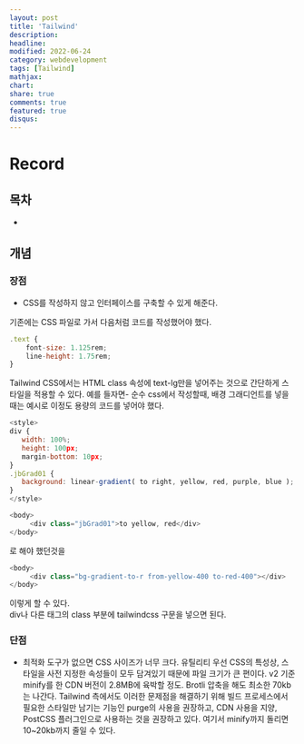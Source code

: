 ```yaml
---
layout: post
title: 'Tailwind'
description:
headline:
modified: 2022-06-24
category: webdevelopment
tags: [Tailwind]
mathjax:
chart:
share: true
comments: true
featured: true
disqus:
---
```


# Record

## 목차

-   [](#)

## 개념

### 장점

-   CSS를 작성하지 않고 인터페이스를 구축할 수 있게 해준다.

기존에는 CSS 파일로 가서 다음처럼 코드를 작성했어야 했다.

```JavaScript
.text {
    font-size: 1.125rem;
    line-height: 1.75rem;
}
```

Tailwind CSS에서는 HTML class 속성에 text-lg만을 넣어주는 것으로 간단하게 스타일을 적용할 수 있다.
예를 들자면- 순수 css에서 작성할때, 배경 그래디언트를 넣을때는 예시로 이정도 용량의 코드를 넣어야 했다.

```JavaScript
<style>
div {
   width: 100%;
   height: 100px;
   margin-bottom: 10px;
}
.jbGrad01 {
   background: linear-gradient( to right, yellow, red, purple, blue );
}
</style>

<body>
     <div class="jbGrad01">to yellow, red</div>
</body>
```

로 해야 했던것을

```JavaScript
<body>
     <div class="bg-gradient-to-r from-yellow-400 to-red-400"></div>
</body>
```

이렇게 할 수 있다.  
div나 다른 태그의 class 부분에 tailwindcss 구문을 넣으면 된다.

### 단점

-   최적화 도구가 없으면 CSS 사이즈가 너무 크다. 유틸리티 우선 CSS의 특성상, 스타일을 사전 지정한 속성들이 모두 담겨있기 때문에 파일 크기가 큰 편이다. v2 기준 minify를 한 CDN 버전이 2.8MB에 육박할 정도. Brotli 압축을 해도 최소한 70kb는 나간다. Tailwind 측에서도 이러한 문제점을 해결하기 위해 빌드 프로세스에서 필요한 스타일만 남기는 기능인 purge의 사용을 권장하고, CDN 사용을 지양, PostCSS 플러그인으로 사용하는 것을 권장하고 있다. 여기서 minify까지 돌리면 10~20kb까지 줄일 수 있다.
